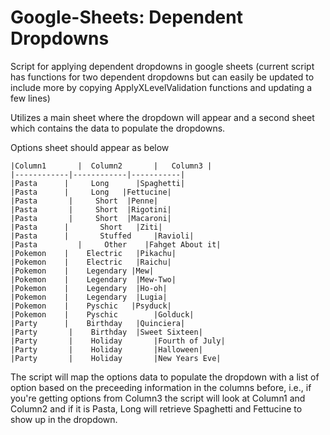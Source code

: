 # Google-Sheets: Dependent Dropdowns
Script for applying dependent dropdowns in google sheets (current script has functions for two dependent dropdowns but can easily be updated to include more by copying ApplyXLevelValidation functions and updating a few lines)

Utilizes a main sheet where the dropdown will appear and a second sheet which contains the data to populate the dropdowns.

Options sheet should appear as below
```
|Column1	   |  Column2		|   Column3 |
|------------|------------|-----------|
|Pasta      |     Long		|Spaghetti|
|Pasta      |     Long   |Fettucine|
|Pasta	     |     Short  |Penne|
|Pasta	     |     Short  |Rigotini|
|Pasta   	 |     Short  |Macaroni|
|Pasta      |   	Short   |Ziti|
|Pasta      |   	Stuffed		|Ravioli|
|Pasta		   |     Other    |Fahget About it|
|Pokemon    |    Electric	|Pikachu|
|Pokemon    |    Electric	|Raichu|
|Pokemon    |    Legendary |Mew|
|Pokemon    |    Legendary	|Mew-Two|
|Pokemon    |    Legendary	|Ho-oh|
|Pokemon    |    Legendary	|Lugia|
|Pokemon    |    Pyschic   |Psyduck|
|Pokemon    |    Pyschic		|Golduck|
|Party      |    Birthday	|Quinciera|
|Party	     |    Birthday	|Sweet Sixteen|
|Party	     |    Holiday		|Fourth of July|
|Party	     |    Holiday		|Halloween|
|Party	     |    Holiday		|New Years Eve|
```
The script will map the options data to populate the dropdown with a list of option based on the preceeding information in the columns before, i.e., if you're getting options from Column3 the script will look at Column1 and Column2 and if it is Pasta, Long will retrieve Spaghetti and Fettucine to show up in the dropdown.
